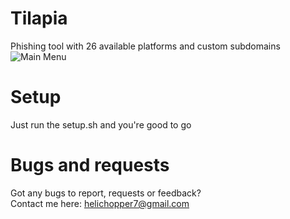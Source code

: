 # Tilapia
Phishing tool with 26 available platforms and custom subdomains\
![Main Menu](https://raw.githubusercontent.com/Helichopper/Tilapia/Scree/path/to/img.png)
# Setup
Just run the setup.sh and you're good to go
# Bugs and requests
Got any bugs to report, requests or feedback?\
Contact me here: helichopper7@gmail.com
